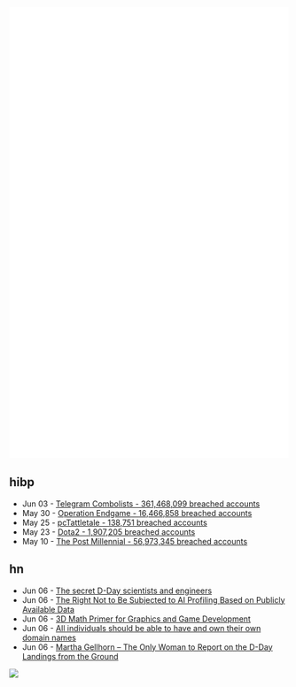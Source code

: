 ![Metrics](https://raw.githubusercontent.com/phixion/phixion/master/metrics.svg)

## hibp

<!--
for https://github.com/phixion/phixion/blob/main/.github/workflows/feeds.yml
-->
<!--START_SECTION:haveibeenpwnd-->
- Jun 03 - [Telegram Combolists - 361,468,099 breached accounts](https://haveibeenpwned.com/PwnedWebsites#TelegramCombolists)
- May 30 - [Operation Endgame - 16,466,858 breached accounts](https://haveibeenpwned.com/PwnedWebsites#OperationEndgame)
- May 25 - [pcTattletale - 138,751 breached accounts](https://haveibeenpwned.com/PwnedWebsites#pcTattletale)
- May 23 - [Dota2 - 1,907,205 breached accounts](https://haveibeenpwned.com/PwnedWebsites#Dota2)
- May 10 - [The Post Millennial - 56,973,345 breached accounts](https://haveibeenpwned.com/PwnedWebsites#ThePostMillennial)
<!--END_SECTION:haveibeenpwnd-->

## hn

<!--
for https://github.com/phixion/phixion/blob/main/.github/workflows/feeds.yml
-->
<!--START_SECTION:hn-->
- Jun 06 - [The secret D-Day scientists and engineers](https://www.bbc.com/news/articles/c3gg580p3kjo)
- Jun 06 - [The Right Not to Be Subjected to AI Profiling Based on Publicly Available Data](https://link.springer.com/article/10.1007/s13347-023-00616-9)
- Jun 06 - [3D Math Primer for Graphics and Game Development](https://gamemath.com/)
- Jun 06 - [All individuals should be able to have and own their own domain names](https://nic.eu.org/)
- Jun 06 - [Martha Gellhorn – The Only Woman to Report on the D-Day Landings from the Ground](https://www.smithsonianmag.com/history/martha-gellhorn-was-the-only-woman-to-report-on-the-d-day-landings-from-the-ground-180984456/)
<!--END_SECTION:hn-->

<!--
for https://yhype.me
-->
![](https://hit.yhype.me/github/profile?user_id=13013670)
